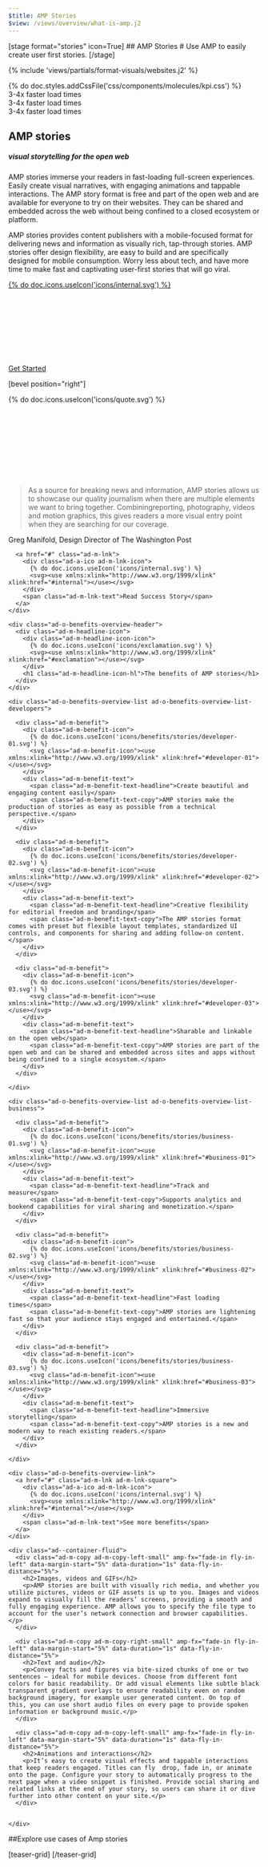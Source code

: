 ```yaml
---
$title: AMP Stories
$view: /views/overview/what-is-amp.j2
---
```


<section class="ad--stage ad--container-fluid">
[stage format="stories" icon=True]
## AMP Stories
# Use AMP to easily create user first stories.
[/stage]

{% include 'views/partials/format-visuals/websites.j2' %}
</section>

<section class="ad--kpi">
  {% do doc.styles.addCssFile('css/components/molecules/kpi.css') %}
  <div class="ad-o-kpi-list ad--container">
    <div class="ad-m-kpi ad-m-kpi-stories">
      <div class="ad-m-kpi-content">
        <span class="ad-m-kpi-number">3-4x</span>
        <span class="ad-m-kpi-text">faster load times</span>
      </div>
    </div>
    <div class="ad-m-kpi ad-m-kpi-stories">
        <div class="ad-m-kpi-content">
          <span class="ad-m-kpi-number">3-4x</span>
          <span class="ad-m-kpi-text">faster load times</span>
        </div>
    </div>
    <div class="ad-m-kpi ad-m-kpi-stories">
        <div class="ad-m-kpi-content">
          <span class="ad-m-kpi-number">3-4x</span>
          <span class="ad-m-kpi-text">faster load times</span>
        </div>
    </div>
  </div>
</section>

<section class="ad--content">
  <div class="ad--container-fluid">
    <div class="ad-m-copy ad-m-copy-left-small" amp-fx="fade-in fly-in-left" data-margin-start="5%" data-duration="1s" data-fly-in-distance="5%">
      <h1>AMP stories</h1>
      <h5>visual storytelling for the open web</h5>
      <p>AMP stories immerse your readers in fast-loading full-screen experiences. Easily create visual narratives, with engaging animations and tappable interactions. The AMP story format is free and part of the open web and are available for everyone to try on their websites. They can be shared and embedded across the web without being confined to a closed ecosystem or platform.</p>
      <p>AMP stories provides content publishers with a mobile-focused format for delivering news and information as visually rich, tap-through stories. AMP stories offer design flexibility, are easy to build and are specifically designed for mobile consumption. Worry less about tech, and have more time to make fast and captivating user-first stories that will go viral.</p>
      <div class="ad-o-component-visual-link">
        <a href="#" class="ad-m-lnk ad-m-lnk-square">
          <div class="ad-a-ico ad-m-lnk-icon">
            {% do doc.icons.useIcon('icons/internal.svg') %}
              <svg><use xmlns:xlink="http://www.w3.org/1999/xlink" xlink:href="#internal"></use></svg>
          </div>
          <span class="ad-m-lnk-text">Get Started</span>
        </a>
      </div>
    </div>
  </div>
</section>

[bevel position="right"]

<section class="ad--quote ad--container">
  <div class="ad-m-quote">
    <div class="ad-m-quote-source">
     <div class="ad-a-ico">
        {% do doc.icons.useIcon('icons/quote.svg') %}
        <svg><use xmlns:xlink="http://www.w3.org/1999/xlink" xlink:href="#quote"></use></svg>
     </div>
      <div class="ad-a-img ad-a-img-static">
        <amp-img src="/static/img/logo-dummy-washingtonpost.png" layout="responsive" height="96" width="630" alt="placeholder" />
      </div>
    </div>
    <div class="ad-m-quote-quote">
      <blockquote>
        <p class="ad-a-txt">As a source for breaking news and information, AMP stories allows us to showcase our quality journalism when there are multiple elements we want to bring together. Combiningreporting, photography, videos and motion graphics, this gives readers a more visual entry point when they are searching for our coverage.<p>
      </blockquote>
      <p>Greg Manifold, Design Director of The Washington Post</p>

      <a href="#" class="ad-m-lnk">
        <div class="ad-a-ico ad-m-lnk-icon">
          {% do doc.icons.useIcon('icons/internal.svg') %}
          <svg><use xmlns:xlink="http://www.w3.org/1999/xlink" xlink:href="#internal"></use></svg>
        </div>
        <span class="ad-m-lnk-text">Read Success Story</span>
      </a>
    </div>
  </div>
</section>


<section class="ad--benefits-overview">

  <div class="ad-o-benefits-overview ad--container">

    <div class="ad-o-benefits-overview-header">
      <div class="ad-m-headline-icon">
        <div class="ad-m-headline-icon-icon">
          {% do doc.icons.useIcon('icons/exclamation.svg') %}
          <svg><use xmlns:xlink="http://www.w3.org/1999/xlink" xlink:href="#exclamation"></use></svg>
        </div>
        <h1 class="ad-m-headline-icon-hl">The benefits of AMP stories</h1>
      </div>
    </div>

    <div class="ad-o-benefits-overview-list ad-o-benefits-overview-list-developers">

      <div class="ad-m-benefit">
        <div class="ad-m-benefit-icon">
          {% do doc.icons.useIcon('icons/benefits/stories/developer-01.svg') %}
          <svg class="ad-m-benefit-icon"><use xmlns:xlink="http://www.w3.org/1999/xlink" xlink:href="#developer-01"></use></svg>
        </div>
        <div class="ad-m-benefit-text">
          <span class="ad-m-benefit-text-headline">Create beautiful and engaging content easily</span>
          <span class="ad-m-benefit-text-copy">AMP stories make the production of stories as easy as possible from a technical perspective.</span>
        </div>
      </div>

      <div class="ad-m-benefit">
        <div class="ad-m-benefit-icon">
          {% do doc.icons.useIcon('icons/benefits/stories/developer-02.svg') %}
          <svg class="ad-m-benefit-icon"><use xmlns:xlink="http://www.w3.org/1999/xlink" xlink:href="#developer-02"></use></svg>
        </div>
        <div class="ad-m-benefit-text">
          <span class="ad-m-benefit-text-headline">Creative flexibility for editorial freedom and branding</span>
          <span class="ad-m-benefit-text-copy">The AMP stories format comes with preset but flexible layout templates, standardized UI controls, and components for sharing and adding follow-on content.</span>
        </div>
      </div>

      <div class="ad-m-benefit">
        <div class="ad-m-benefit-icon">
          {% do doc.icons.useIcon('icons/benefits/stories/developer-03.svg') %}
          <svg class="ad-m-benefit-icon"><use xmlns:xlink="http://www.w3.org/1999/xlink" xlink:href="#developer-03"></use></svg>
        </div>
        <div class="ad-m-benefit-text">
          <span class="ad-m-benefit-text-headline">Sharable and linkable on the open web</span>
          <span class="ad-m-benefit-text-copy">AMP stories are part of the open web and can be shared and embedded across sites and apps without being confined to a single ecosystem.</span>
        </div>
      </div>

    </div>

    <div class="ad-o-benefits-overview-list ad-o-benefits-overview-list-business">

      <div class="ad-m-benefit">
        <div class="ad-m-benefit-icon">
          {% do doc.icons.useIcon('icons/benefits/stories/business-01.svg') %}
          <svg class="ad-m-benefit-icon"><use xmlns:xlink="http://www.w3.org/1999/xlink" xlink:href="#business-01"></use></svg>
        </div>
        <div class="ad-m-benefit-text">
          <span class="ad-m-benefit-text-headline">Track and measure</span>
          <span class="ad-m-benefit-text-copy">Supports analytics and bookend capabilities for viral sharing and monetization.</span>
        </div>
      </div>

      <div class="ad-m-benefit">
        <div class="ad-m-benefit-icon">
          {% do doc.icons.useIcon('icons/benefits/stories/business-02.svg') %}
          <svg class="ad-m-benefit-icon"><use xmlns:xlink="http://www.w3.org/1999/xlink" xlink:href="#business-02"></use></svg>
        </div>
        <div class="ad-m-benefit-text">
          <span class="ad-m-benefit-text-headline">Fast loading times</span>
          <span class="ad-m-benefit-text-copy">AMP stories are lightening fast so that your audience stays engaged and entertained.</span>
        </div>
      </div>

      <div class="ad-m-benefit">
        <div class="ad-m-benefit-icon">
          {% do doc.icons.useIcon('icons/benefits/stories/business-03.svg') %}
          <svg class="ad-m-benefit-icon"><use xmlns:xlink="http://www.w3.org/1999/xlink" xlink:href="#business-03"></use></svg>
        </div>
        <div class="ad-m-benefit-text">
          <span class="ad-m-benefit-text-headline">Immersive storytelling</span>
          <span class="ad-m-benefit-text-copy">AMP stories is a new and modern way to reach existing readers.</span>
        </div>
      </div>

    </div>

    <div class="ad-o-benefits-overview-link">
      <a href="#" class="ad-m-lnk ad-m-lnk-square">
        <div class="ad-a-ico ad-m-lnk-icon">
          {% do doc.icons.useIcon('icons/internal.svg') %}
          <svg><use xmlns:xlink="http://www.w3.org/1999/xlink" xlink:href="#internal"></use></svg>
        </div>
        <span class="ad-m-lnk-text">See more benefits</span>
      </a>
    </div>

  </div>
</section>

<section class="ad--content">

    <div class="ad--container-fluid">
      <div class="ad-m-copy ad-m-copy-left-small" amp-fx="fade-in fly-in-left" data-margin-start="5%" data-duration="1s" data-fly-in-distance="5%">
        <h2>Images, videos and GIFs</h2>
        <p>AMP stories are built with visually rich media, and whether you utilize pictures, videos or GIF assets is up to you. Images and videos expand to visually fill the readers’ screens, providing a smooth and fully engaging experience. AMP allows you to specify the file type to account for the user’s network connection and browser capabilities.</p>
      </div>

      <div class="ad-m-copy ad-m-copy-right-small" amp-fx="fade-in fly-in-left" data-margin-start="5%" data-duration="1s" data-fly-in-distance="5%">
        <h2>Text and audio</h2>
        <p>Convey facts and figures via bite-sized chunks of one or two sentences – ideal for mobile devices. Choose from different font colors for basic readability. Or add visual elements like subtle black transparent gradient overlays to ensure readability even on random background imagery, for example user generated content. On top of this, you can use short audio files on every page to provide spoken information or background music.</p>
      </div>

      <div class="ad-m-copy ad-m-copy-left-small" amp-fx="fade-in fly-in-left" data-margin-start="5%" data-duration="1s" data-fly-in-distance="5%">
        <h2>Animations and interactions</h2>
        <p>It’s easy to create visual effects and tappable interactions that keep readers engaged. Titles can fly  drop, fade in, or animate onto the page. Configure your story to automatically progress to the next page when a video snippet is finished. Provide social sharing and related links at the end of your story, so users can share it or dive further into other content on your site.</p>
      </div>


    </div>

</section>

##Explore use cases of Amp stories

[teaser-grid]
[](content/shared/fill-ins/use-case.md)
[](content/shared/fill-ins/use-case.md)
[](content/shared/fill-ins/use-case.md)
[](content/shared/fill-ins/use-case.md)
[/teaser-grid]

